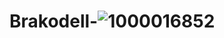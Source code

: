 # Brakodell-![1000016852](https://github.com/user-attachments/assets/9e246593-fcf7-4f59-9eb1-f6da5da9525d)
